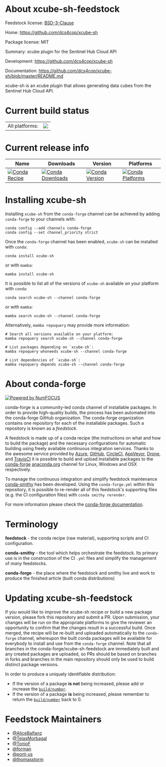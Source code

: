 About xcube-sh-feedstock
========================

Feedstock license: [BSD-3-Clause](https://github.com/conda-forge/xcube-sh-feedstock/blob/main/LICENSE.txt)

Home: https://github.com/dcs4cop/xcube-sh

Package license: MIT

Summary: xcube plugin for the Sentinel Hub Cloud API

Development: https://github.com/dcs4cop/xcube-sh

Documentation: https://github.com/dcs4cop/xcube-sh/blob/master/README.md

xcube-sh is an xcube plugin that allows generating data cubes from the Sentinel Hub Cloud API.

Current build status
====================


<table><tr><td>All platforms:</td>
    <td>
      <a href="https://dev.azure.com/conda-forge/feedstock-builds/_build/latest?definitionId=10889&branchName=main">
        <img src="https://dev.azure.com/conda-forge/feedstock-builds/_apis/build/status/xcube-sh-feedstock?branchName=main">
      </a>
    </td>
  </tr>
</table>

Current release info
====================

| Name | Downloads | Version | Platforms |
| --- | --- | --- | --- |
| [![Conda Recipe](https://img.shields.io/badge/recipe-xcube--sh-green.svg)](https://anaconda.org/conda-forge/xcube-sh) | [![Conda Downloads](https://img.shields.io/conda/dn/conda-forge/xcube-sh.svg)](https://anaconda.org/conda-forge/xcube-sh) | [![Conda Version](https://img.shields.io/conda/vn/conda-forge/xcube-sh.svg)](https://anaconda.org/conda-forge/xcube-sh) | [![Conda Platforms](https://img.shields.io/conda/pn/conda-forge/xcube-sh.svg)](https://anaconda.org/conda-forge/xcube-sh) |

Installing xcube-sh
===================

Installing `xcube-sh` from the `conda-forge` channel can be achieved by adding `conda-forge` to your channels with:

```
conda config --add channels conda-forge
conda config --set channel_priority strict
```

Once the `conda-forge` channel has been enabled, `xcube-sh` can be installed with `conda`:

```
conda install xcube-sh
```

or with `mamba`:

```
mamba install xcube-sh
```

It is possible to list all of the versions of `xcube-sh` available on your platform with `conda`:

```
conda search xcube-sh --channel conda-forge
```

or with `mamba`:

```
mamba search xcube-sh --channel conda-forge
```

Alternatively, `mamba repoquery` may provide more information:

```
# Search all versions available on your platform:
mamba repoquery search xcube-sh --channel conda-forge

# List packages depending on `xcube-sh`:
mamba repoquery whoneeds xcube-sh --channel conda-forge

# List dependencies of `xcube-sh`:
mamba repoquery depends xcube-sh --channel conda-forge
```


About conda-forge
=================

[![Powered by
NumFOCUS](https://img.shields.io/badge/powered%20by-NumFOCUS-orange.svg?style=flat&colorA=E1523D&colorB=007D8A)](https://numfocus.org)

conda-forge is a community-led conda channel of installable packages.
In order to provide high-quality builds, the process has been automated into the
conda-forge GitHub organization. The conda-forge organization contains one repository
for each of the installable packages. Such a repository is known as a *feedstock*.

A feedstock is made up of a conda recipe (the instructions on what and how to build
the package) and the necessary configurations for automatic building using freely
available continuous integration services. Thanks to the awesome service provided by
[Azure](https://azure.microsoft.com/en-us/services/devops/), [GitHub](https://github.com/),
[CircleCI](https://circleci.com/), [AppVeyor](https://www.appveyor.com/),
[Drone](https://cloud.drone.io/welcome), and [TravisCI](https://travis-ci.com/)
it is possible to build and upload installable packages to the
[conda-forge](https://anaconda.org/conda-forge) [anaconda.org](https://anaconda.org/)
channel for Linux, Windows and OSX respectively.

To manage the continuous integration and simplify feedstock maintenance
[conda-smithy](https://github.com/conda-forge/conda-smithy) has been developed.
Using the ``conda-forge.yml`` within this repository, it is possible to re-render all of
this feedstock's supporting files (e.g. the CI configuration files) with ``conda smithy rerender``.

For more information please check the [conda-forge documentation](https://conda-forge.org/docs/).

Terminology
===========

**feedstock** - the conda recipe (raw material), supporting scripts and CI configuration.

**conda-smithy** - the tool which helps orchestrate the feedstock.
                   Its primary use is in the construction of the CI ``.yml`` files
                   and simplify the management of *many* feedstocks.

**conda-forge** - the place where the feedstock and smithy live and work to
                  produce the finished article (built conda distributions)


Updating xcube-sh-feedstock
===========================

If you would like to improve the xcube-sh recipe or build a new
package version, please fork this repository and submit a PR. Upon submission,
your changes will be run on the appropriate platforms to give the reviewer an
opportunity to confirm that the changes result in a successful build. Once
merged, the recipe will be re-built and uploaded automatically to the
`conda-forge` channel, whereupon the built conda packages will be available for
everybody to install and use from the `conda-forge` channel.
Note that all branches in the conda-forge/xcube-sh-feedstock are
immediately built and any created packages are uploaded, so PRs should be based
on branches in forks and branches in the main repository should only be used to
build distinct package versions.

In order to produce a uniquely identifiable distribution:
 * If the version of a package **is not** being increased, please add or increase
   the [``build/number``](https://docs.conda.io/projects/conda-build/en/latest/resources/define-metadata.html#build-number-and-string).
 * If the version of a package **is** being increased, please remember to return
   the [``build/number``](https://docs.conda.io/projects/conda-build/en/latest/resources/define-metadata.html#build-number-and-string)
   back to 0.

Feedstock Maintainers
=====================

* [@AliceBalfanz](https://github.com/AliceBalfanz/)
* [@TejasMorbagal](https://github.com/TejasMorbagal/)
* [@TonioF](https://github.com/TonioF/)
* [@forman](https://github.com/forman/)
* [@pont-us](https://github.com/pont-us/)
* [@thomasstorm](https://github.com/thomasstorm/)

